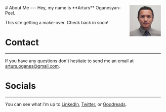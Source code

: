 
<link rel="shortcut icon" type="image/png" href="/favicon.png">

<img alt="hi!" class="img-circle" align="right" src="/arturs.jpg" width="20%" margin="15px">
# About Me 
---
Hey, my name is **Arturs** Oganesyan-Peel.

This site getting a make-over. Check back in soon!

# Contact
---
If you have any questions don't hesitate to send me an email at [arturs.oganes@gmail.com](mailto:arturs.oganes@gmail.com).

# Socials
---
You can see what I'm up to <a href="https://www.linkedin.com/in/arturso/?locale=en_US" target="_blank">LinkedIn</a>, <a href="https://twitter.com/_AOG" target="_blank">Twitter</a>, or <a href="https://www.goodreads.com/user/show/6442888-arturs" target="_blank">Goodreads</a>.
